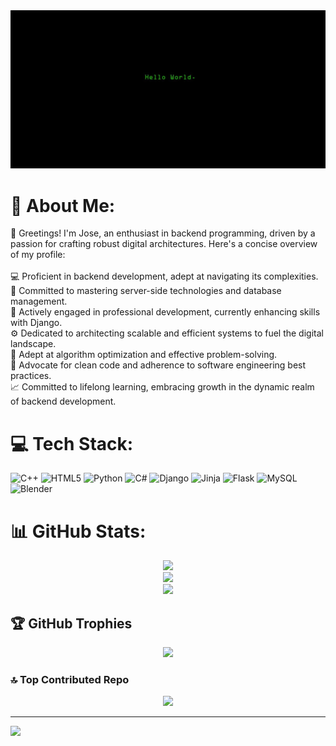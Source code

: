 <img src="https://github.com/Jose05Code/Jose05Code/blob/main/Picture.jpg">

# 💫 About Me:
🌟 Greetings! I'm Jose, an enthusiast in backend programming, driven by a passion for crafting robust digital architectures. Here's a concise overview of my profile:<br><br>💻 Proficient in backend development, adept at navigating its complexities.<br>🎯 Committed to mastering server-side technologies and database management.<br>🌱 Actively engaged in professional development, currently enhancing skills with Django.<br>⚙️ Dedicated to architecting scalable and efficient systems to fuel the digital landscape.<br>🧠 Adept at algorithm optimization and effective problem-solving.<br>🧹 Advocate for clean code and adherence to software engineering best practices.<br>📈 Committed to lifelong learning, embracing growth in the dynamic realm of backend development.


# 💻 Tech Stack:
![C++](https://img.shields.io/badge/c++-%2300599C.svg?style=for-the-badge&logo=c%2B%2B&logoColor=white) ![HTML5](https://img.shields.io/badge/html5-%23E34F26.svg?style=for-the-badge&logo=html5&logoColor=white) ![Python](https://img.shields.io/badge/python-3670A0?style=for-the-badge&logo=python&logoColor=ffdd54) ![C#](https://img.shields.io/badge/c%23-%23239120.svg?style=for-the-badge&logo=csharp&logoColor=white) ![Django](https://img.shields.io/badge/django-%23092E20.svg?style=for-the-badge&logo=django&logoColor=white) ![Jinja](https://img.shields.io/badge/jinja-white.svg?style=for-the-badge&logo=jinja&logoColor=black) ![Flask](https://img.shields.io/badge/flask-%23000.svg?style=for-the-badge&logo=flask&logoColor=white) ![MySQL](https://img.shields.io/badge/mysql-%2300000f.svg?style=for-the-badge&logo=mysql&logoColor=white) ![Blender](https://img.shields.io/badge/blender-%23F5792A.svg?style=for-the-badge&logo=blender&logoColor=white)

# 📊 GitHub Stats:
<div align="center">
  <img src="https://github-readme-stats.vercel.app/api?username=Jose05Code&theme=tokyonight&hide_border=false&include_all_commits=false&count_private=false"/><br/>
  <img src="https://github-readme-streak-stats.herokuapp.com/?user=Jose05Code&theme=tokyonight&hide_border=false"/><br/>
  <img src="https://github-readme-stats.vercel.app/api/top-langs/?username=Jose05Code&theme=tokyonight&hide_border=false&include_all_commits=false&count_private=false&layout=compact"/>
</div>

## 🏆 GitHub Trophies
<div align="center">
  <img src="https://github-profile-trophy.vercel.app/?username=Jose05Code&theme=radical&no-frame=true&no-bg=false&margin-w=4"/>
</div>

### 🔝 Top Contributed Repo
<div align="center">
  <img src="https://github-contributor-stats.vercel.app/api?username=Jose05Code&limit=5&theme=dark&combine_all_yearly_contributions=true"/>
</div>

---
[![](https://visitcount.itsvg.in/api?id=Jose05Code&icon=0&color=0)](https://visitcount.itsvg.in)

<!-- Proudly created with GPRM ( https://gprm.itsvg.in ) -->
